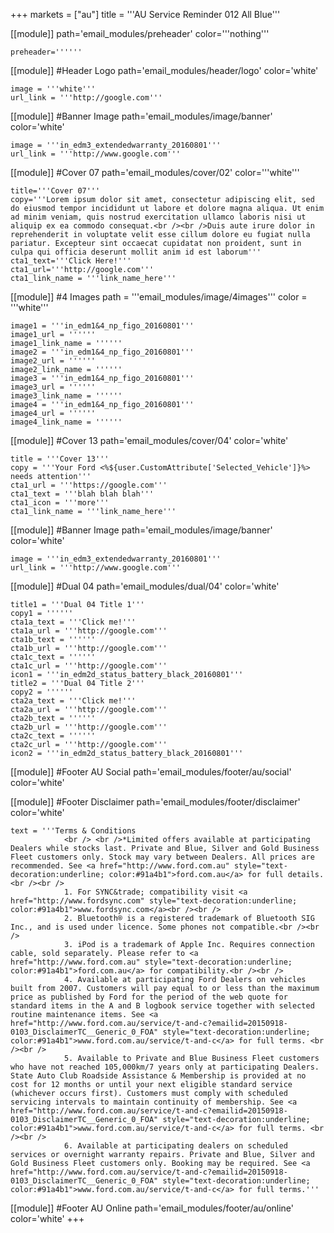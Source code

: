 +++
markets = ["au"]
title = '''AU Service Reminder 012 All Blue'''

[[module]]
path='email_modules/preheader'
color='''nothing'''

	preheader=''''''

[[module]] #Header Logo
path='email_modules/header/logo'
color='white'

	image = '''white'''
	url_link = '''http://google.com'''

[[module]] #Banner Image
path='email_modules/image/banner'
color='white'

	image = '''in_edm3_extendedwarranty_20160801'''
	url_link = '''http://www.google.com'''

[[module]] #Cover 07
path='email_modules/cover/02'
color='''white'''

	title='''Cover 07'''
	copy='''Lorem ipsum dolor sit amet, consectetur adipiscing elit, sed do eiusmod tempor incididunt ut labore et dolore magna aliqua. Ut enim ad minim veniam, quis nostrud exercitation ullamco laboris nisi ut aliquip ex ea commodo consequat.<br /><br />Duis aute irure dolor in reprehenderit in voluptate velit esse cillum dolore eu fugiat nulla pariatur. Excepteur sint occaecat cupidatat non proident, sunt in culpa qui officia deserunt mollit anim id est laborum'''
	cta1_text='''Click Here!'''
	cta1_url='''http://google.com'''
	cta1_link_name = '''link_name_here'''

[[module]] #4 Images
path = '''email_modules/image/4images'''
color = '''white'''

	image1 = '''in_edm1&4_np_figo_20160801'''
	image1_url = ''''''
	image1_link_name = ''''''
	image2 = '''in_edm1&4_np_figo_20160801'''
	image2_url = ''''''
	image2_link_name = ''''''
	image3 = '''in_edm1&4_np_figo_20160801'''
	image3_url = ''''''
	image3_link_name = ''''''
	image4 = '''in_edm1&4_np_figo_20160801'''
	image4_url = ''''''
	image4_link_name = ''''''

[[module]] #Cover 13
path='email_modules/cover/04'
color='white'

	title = '''Cover 13'''
	copy = '''Your Ford <%${user.CustomAttribute['Selected_Vehicle']}%> needs attention'''
	cta1_url = '''https://google.com'''
	cta1_text = '''blah blah blah'''
	cta1_icon = '''more'''
	cta1_link_name = '''link_name_here'''

[[module]] #Banner Image
path='email_modules/image/banner'
color='white'

	image = '''in_edm3_extendedwarranty_20160801'''
	url_link = '''http://www.google.com'''

[[module]] #Dual 04
path='email_modules/dual/04'
color='white'

	title1 = '''Dual 04 Title 1'''
	copy1 = ''''''
	cta1a_text = '''Click me!'''
	cta1a_url = '''http://google.com'''
	cta1b_text = ''''''
	cta1b_url = '''http://google.com'''
	cta1c_text = ''''''
	cta1c_url = '''http://google.com'''
	icon1 = '''in_edm2d_status_battery_black_20160801'''
	title2 = '''Dual 04 Title 2'''
	copy2 = ''''''
	cta2a_text = '''Click me!'''
	cta2a_url = '''http://google.com'''
	cta2b_text = ''''''
	cta2b_url = '''http://google.com'''
	cta2c_text = ''''''
	cta2c_url = '''http://google.com'''
	icon2 = '''in_edm2d_status_battery_black_20160801'''

[[module]] #Footer AU Social
path='email_modules/footer/au/social'
color='white'

[[module]] #Footer Disclaimer
path='email_modules/footer/disclaimer'
color='white'

	text = '''Terms & Conditions
				<br /> <br />*Limited offers available at participating Dealers while stocks last. Private and Blue, Silver and Gold Business Fleet customers only. Stock may vary between Dealers. All prices are recommended. See <a href="http://www.ford.com.au" style="text-decoration:underline; color:#91a4b1">ford.com.au</a> for full details.<br /><br />
				1. For SYNC&trade; compatibility visit <a href="http://www.fordsync.com" style="text-decoration:underline; color:#91a4b1">www.fordsync.com</a><br /><br />
				2. Bluetooth® is a registered trademark of Bluetooth SIG Inc., and is used under licence. Some phones not compatible.<br /><br />
				3. iPod is a trademark of Apple Inc. Requires connection cable, sold separately. Please refer to <a href="http://www.ford.com.au" style="text-decoration:underline; color:#91a4b1">ford.com.au</a> for compatibility.<br /><br />
				4. Available at participating Ford Dealers on vehicles built from 2007. Customers will pay equal to or less than the maximum price as published by Ford for the period of the web quote for standard items in the A and B logbook service together with selected routine maintenance items. See <a href="http://www.ford.com.au/service/t-and-c?emailid=20150918-0103_DisclaimerTC__Generic_0_FOA" style="text-decoration:underline; color:#91a4b1">www.ford.com.au/service/t-and-c</a> for full terms. <br /><br />
				5. Available to Private and Blue Business Fleet customers who have not reached 105,000km/7 years only at participating Dealers. State Auto Club Roadside Assistance & Membership is provided at no cost for 12 months or until your next eligible standard service (whichever occurs first). Customers must comply with scheduled servicing intervals to maintain continuity of membership. See <a href="http://www.ford.com.au/service/t-and-c?emailid=20150918-0103_DisclaimerTC__Generic_0_FOA" style="text-decoration:underline; color:#91a4b1">www.ford.com.au/service/t-and-c</a> for full terms. <br /><br />
				6. Available at participating dealers on scheduled services or overnight warranty repairs. Private and Blue, Silver and Gold Business Fleet customers only. Booking may be required. See <a href="http://www.ford.com.au/service/t-and-c?emailid=20150918-0103_DisclaimerTC__Generic_0_FOA" style="text-decoration:underline; color:#91a4b1">www.ford.com.au/service/t-and-c</a> for full terms.'''


[[module]] #Footer AU Online
path='email_modules/footer/au/online'
color='white'
+++